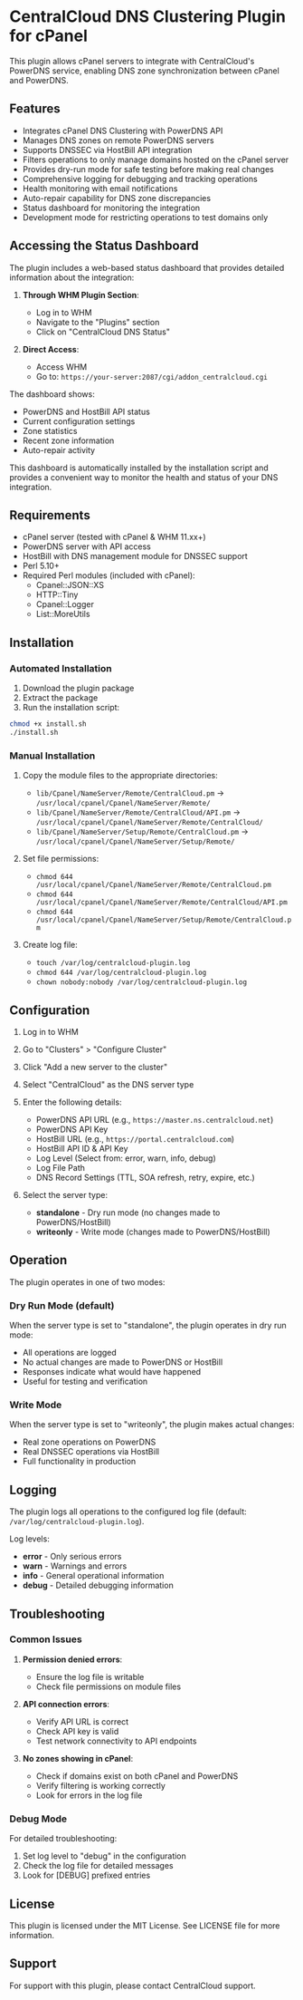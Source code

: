 # CentralCloud DNS Clustering Plugin for cPanel

This plugin allows cPanel servers to integrate with CentralCloud's PowerDNS service, enabling DNS zone synchronization between cPanel and PowerDNS.

## Features

- Integrates cPanel DNS Clustering with PowerDNS API
- Manages DNS zones on remote PowerDNS servers
- Supports DNSSEC via HostBill API integration
- Filters operations to only manage domains hosted on the cPanel server
- Provides dry-run mode for safe testing before making real changes
- Comprehensive logging for debugging and tracking operations
- Health monitoring with email notifications
- Auto-repair capability for DNS zone discrepancies
- Status dashboard for monitoring the integration
- Development mode for restricting operations to test domains only

## Accessing the Status Dashboard

The plugin includes a web-based status dashboard that provides detailed information about the integration:

1. **Through WHM Plugin Section**:
   - Log in to WHM
   - Navigate to the "Plugins" section
   - Click on "CentralCloud DNS Status"

2. **Direct Access**:
   - Access WHM
   - Go to: `https://your-server:2087/cgi/addon_centralcloud.cgi`

The dashboard shows:
- PowerDNS and HostBill API status
- Current configuration settings
- Zone statistics
- Recent zone information
- Auto-repair activity

This dashboard is automatically installed by the installation script and provides a convenient way to monitor the health and status of your DNS integration.

## Requirements

- cPanel server (tested with cPanel & WHM 11.xx+)
- PowerDNS server with API access
- HostBill with DNS management module for DNSSEC support
- Perl 5.10+
- Required Perl modules (included with cPanel):
  - Cpanel::JSON::XS
  - HTTP::Tiny
  - Cpanel::Logger
  - List::MoreUtils

## Installation

### Automated Installation

1. Download the plugin package
2. Extract the package
3. Run the installation script:

```bash
chmod +x install.sh
./install.sh
```

### Manual Installation

1. Copy the module files to the appropriate directories:
   - `lib/Cpanel/NameServer/Remote/CentralCloud.pm` → `/usr/local/cpanel/Cpanel/NameServer/Remote/`
   - `lib/Cpanel/NameServer/Remote/CentralCloud/API.pm` → `/usr/local/cpanel/Cpanel/NameServer/Remote/CentralCloud/`
   - `lib/Cpanel/NameServer/Setup/Remote/CentralCloud.pm` → `/usr/local/cpanel/Cpanel/NameServer/Setup/Remote/`

2. Set file permissions:
   - `chmod 644 /usr/local/cpanel/Cpanel/NameServer/Remote/CentralCloud.pm`
   - `chmod 644 /usr/local/cpanel/Cpanel/NameServer/Remote/CentralCloud/API.pm`
   - `chmod 644 /usr/local/cpanel/Cpanel/NameServer/Setup/Remote/CentralCloud.pm`

3. Create log file:
   - `touch /var/log/centralcloud-plugin.log`
   - `chmod 644 /var/log/centralcloud-plugin.log`
   - `chown nobody:nobody /var/log/centralcloud-plugin.log`

## Configuration

1. Log in to WHM
2. Go to "Clusters" > "Configure Cluster"
3. Click "Add a new server to the cluster"
4. Select "CentralCloud" as the DNS server type
5. Enter the following details:
   - PowerDNS API URL (e.g., `https://master.ns.centralcloud.net`)
   - PowerDNS API Key
   - HostBill URL (e.g., `https://portal.centralcloud.com`)
   - HostBill API ID & API Key
   - Log Level (Select from: error, warn, info, debug)
   - Log File Path
   - DNS Record Settings (TTL, SOA refresh, retry, expire, etc.)

6. Select the server type:
   - **standalone** - Dry run mode (no changes made to PowerDNS/HostBill)
   - **writeonly** - Write mode (changes made to PowerDNS/HostBill)

## Operation

The plugin operates in one of two modes:

### Dry Run Mode (default)

When the server type is set to "standalone", the plugin operates in dry run mode:
- All operations are logged
- No actual changes are made to PowerDNS or HostBill
- Responses indicate what would have happened
- Useful for testing and verification

### Write Mode

When the server type is set to "writeonly", the plugin makes actual changes:
- Real zone operations on PowerDNS
- Real DNSSEC operations via HostBill
- Full functionality in production

## Logging

The plugin logs all operations to the configured log file (default: `/var/log/centralcloud-plugin.log`).

Log levels:
- **error** - Only serious errors
- **warn** - Warnings and errors
- **info** - General operational information
- **debug** - Detailed debugging information

## Troubleshooting

### Common Issues

1. **Permission denied errors**:
   - Ensure the log file is writable
   - Check file permissions on module files

2. **API connection errors**:
   - Verify API URL is correct
   - Check API key is valid
   - Test network connectivity to API endpoints

3. **No zones showing in cPanel**:
   - Check if domains exist on both cPanel and PowerDNS
   - Verify filtering is working correctly
   - Look for errors in the log file

### Debug Mode

For detailed troubleshooting:
1. Set log level to "debug" in the configuration
2. Check the log file for detailed messages
3. Look for [DEBUG] prefixed entries

## License

This plugin is licensed under the MIT License. See LICENSE file for more information.

## Support

For support with this plugin, please contact CentralCloud support.
